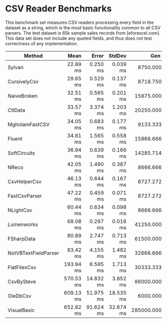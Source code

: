 # CSV Reader Benchmarks

This benchmark set measures CSV readers processing every field in the dataset
as a string, which is the most basic functionality common to all CSV parsers. 
The test dataset is 65k sample sales records from [eforexcel.com].
This data set does not include any quoted fields, and thus does not test correctness of any implementation.

|               Method |      Mean |     Error |    StdDev |       Gen 0 |   Gen 1 | Allocated |
|--------------------- |----------:|----------:|----------:|------------:|--------:|----------:|
|               Sylvan |  22.89 ms |  0.250 ms |  0.039 ms |   8750.0000 | 31.2500 |     35 MB |
|         CursivelyCsv |  29.65 ms |  0.529 ms |  0.137 ms |   8718.7500 |       - |     35 MB |
|          NaiveBroken |  32.51 ms |  0.565 ms |  0.201 ms |  15875.0000 |       - |     63 MB |
|              CtlData |  33.57 ms |  3.374 ms |  1.203 ms |  20250.0000 |       - |     81 MB |
|       MgholamFastCSV |  34.05 ms |  0.683 ms |  0.177 ms |   9133.3333 | 66.6667 |     37 MB |
|               Fluent |  34.81 ms |  1.565 ms |  0.558 ms |  15866.6667 |       - |     63 MB |
|         SoftCircuits |  36.94 ms |  0.639 ms |  0.166 ms |  14285.7143 |       - |     57 MB |
|                NReco |  42.05 ms |  1.490 ms |  0.387 ms |   8666.6667 |       - |     35 MB |
|         CsvHelperCsv |  46.13 ms |  0.644 ms |  0.167 ms |   8727.2727 |       - |     35 MB |
|        FastCsvParser |  47.22 ms |  0.459 ms |  0.071 ms |   8727.2727 | 90.9091 |     35 MB |
|            NLightCsv |  60.44 ms |  0.634 ms |  0.098 ms |   8666.6667 |       - |     35 MB |
|           Lumenworks |  68.08 ms |  0.297 ms |  0.016 ms |  41250.0000 |       - |    165 MB |
|           FSharpData |  80.89 ms |  2.747 ms |  0.713 ms |  61500.0000 |       - |    245 MB |
| NotVBTextFieldParser |  83.42 ms |  4.155 ms |  1.482 ms |  32666.6667 |       - |    131 MB |
|         FlatFilesCsv | 193.94 ms |  6.595 ms |  1.713 ms |  30333.3333 |       - |    122 MB |
|           CsvBySteve | 570.53 ms | 14.832 ms |  3.852 ms |  86000.0000 |       - |    343 MB |
|             OleDbCsv | 609.13 ms | 51.975 ms | 18.535 ms |   6000.0000 |       - |     26 MB |
|          VisualBasic | 652.82 ms | 91.624 ms | 32.674 ms | 285000.0000 |       - |  1,138 MB |

